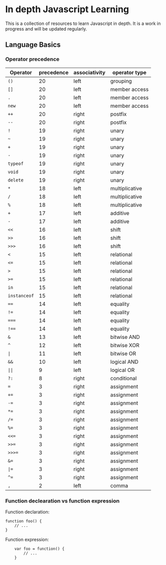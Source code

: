 # In depth Javascript Learning

This is a collection of resources to learn Javascript in depth. It is a work in progress and will be updated regularly.

## Language Basics

### Operator precedence
| Operator | precedence |associativity|operator type|
|----------|------------|-------------|-------------|
|`()`|20|left|grouping|
|`[]`|20|left|member access|
|`.`|20|left|member access|
|`new`|20|left|member access|
|`++`|20|right|postfix|
|`--`|20|right|postfix|
|`!`|19|right|unary|
|`~`|19|right|unary|
|`+`|19|right|unary|
|`-`|19|right|unary|
|`typeof`|19|right|unary|
|`void`|19|right|unary|
|`delete`|19|right|unary|
|`*`|18|left|multiplicative|
|`/`|18|left|multiplicative|
|`%`|18|left|multiplicative|
|`+`|17|left|additive|
|`-`|17|left|additive|
|`<<`|16|left|shift|
|`>>`|16|left|shift|
|`>>>`|16|left|shift|
|`<`|15|left|relational|
|`<=`|15|left|relational|
|`>`|15|left|relational|
|`>=`|15|left|relational|
|`in`|15|left|relational|
|`instanceof`|15|left|relational|
|`==`|14|left|equality|
|`!=`|14|left|equality|
|`===`|14|left|equality|
|`!==`|14|left|equality|
|`&`|13|left|bitwise AND|
|`^`|12|left|bitwise XOR|
|`\|`|11|left|bitwise OR|
|`&&`|10|left|logical AND|
|`\|\|`|9|left|logical OR|
|`?:`|8|right|conditional|
|`=`|3|right|assignment|
|`+=`|3|right|assignment|
|`-=`|3|right|assignment|
|`*=`|3|right|assignment|
|`/=`|3|right|assignment|
|`%=`|3|right|assignment|
|`<<=`|3|right|assignment|
|`>>=`|3|right|assignment|
|`>>>=`|3|right|assignment|
|`&=`|3|right|assignment|
|`\|=`|3|right|assignment|
|`^=`|3|right|assignment|
|`,`|2|left|comma|

### Function declearation vs function expression

Function declaration:

    function foo() {
        // ...
    }

Function expression:
    
        var foo = function() {
            // ...
        }




